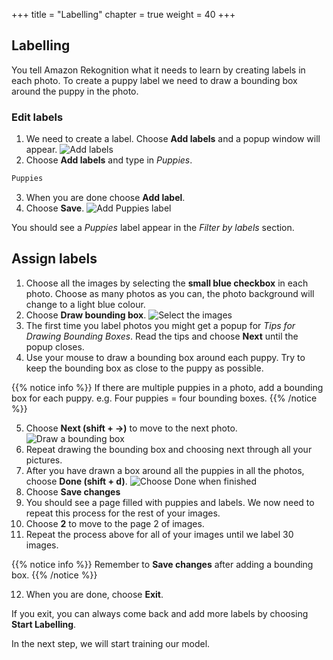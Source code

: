 +++
title = "Labelling"
chapter = true
weight = 40
+++

## Labelling

You tell Amazon Rekognition what it needs to learn by creating labels in each photo. To create a puppy label we need to draw a bounding box around the puppy in the photo.

### Edit labels

1. We need to create a label. Choose **Add labels** and a popup window will appear.
![Add labels](40_labelling/images/labelling-01.jpg "Add labels")
2. Choose **Add labels** and type in *Puppies*.
```bash
Puppies
```
3. When you are done choose **Add label**.
4. Choose **Save**.
![Add Puppies label](40_labelling/images/labelling-02.jpg "Add Puppies label")

You should see a *Puppies* label appear in the *Filter by labels* section.

## Assign labels

1. Choose all the images by selecting the **small blue checkbox** in each photo. Choose as many photos as you can, the photo background will change to a light blue colour.
2. Choose **Draw bounding box**.
![Select the images](40_labelling/images/labelling-03.jpg "Select the images")
3. The first time you label photos you might get a popup for *Tips for Drawing Bounding Boxes*. Read the tips and choose **Next** until the popup closes.
4. Use your mouse to draw a bounding box around each puppy. Try to keep the bounding box as close to the puppy as possible.

{{% notice info %}}
If there are multiple puppies in a photo, add a bounding box for each puppy. e.g. Four puppies = four bounding boxes.
{{% /notice %}}

5. Choose **Next (shift + ->)** to move to the next photo.
![Draw a bounding box](40_labelling/images/labelling-04.jpg "Draw bounding box")
6. Repeat drawing the bounding box and choosing next through all your pictures.
7. After you have drawn a box around all the puppies in all the photos, choose **Done (shift + d)**.
![Choose Done when finished](40_labelling/images/labelling-05.jpg "Choose Done when finished")
8. Choose **Save changes**
9. You should see a page filled with puppies and labels. We now need to repeat this process for the rest of your images.
10. Choose **2** to move to the page 2 of images.
11. Repeat the process above for all of your images until we label 30 images.

{{% notice info %}}
Remember to **Save changes** after adding a bounding box.
{{% /notice %}}

12. When you are done, choose **Exit**.

If you exit, you can always come back and add more labels by choosing **Start Labelling**.

In the next step, we will start training our model.
